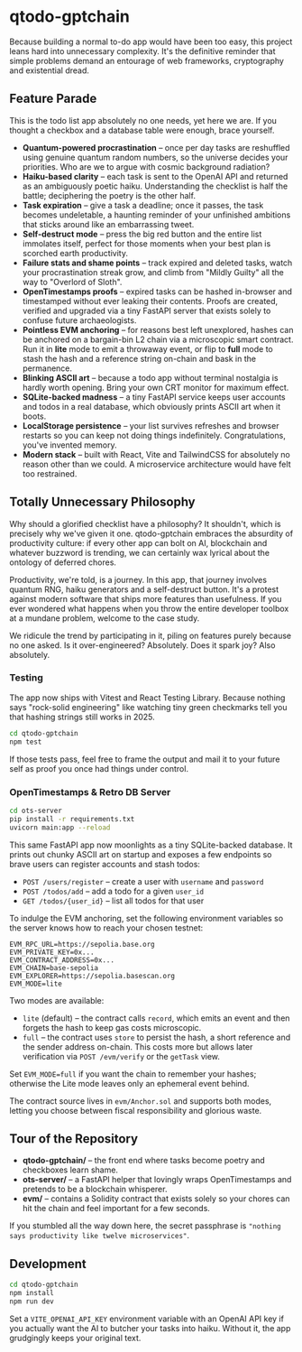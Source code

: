 # qtodo-gptchain

Because building a normal to-do app would have been too easy, this project leans hard
into unnecessary complexity. It's the definitive reminder that simple problems demand
an entourage of web frameworks, cryptography and existential dread.

## Feature Parade

This is the todo list app absolutely no one needs, yet here we are. If you thought a
checkbox and a database table were enough, brace yourself.

- **Quantum-powered procrastination** – once per day tasks are reshuffled using
  genuine quantum random numbers, so the universe decides your priorities. Who are we
  to argue with cosmic background radiation?
- **Haiku-based clarity** – each task is sent to the OpenAI API and returned as an
  ambiguously poetic haiku. Understanding the checklist is half the battle;
  deciphering the poetry is the other half.
- **Task expiration** – give a task a deadline; once it passes, the task becomes
  undeletable, a haunting reminder of your unfinished ambitions that sticks around
  like an embarrassing tweet.
- **Self-destruct mode** – press the big red button and the entire list immolates
  itself, perfect for those moments when your best plan is scorched earth productivity.
- **Failure stats and shame points** – track expired and deleted tasks,
  watch your procrastination streak grow, and climb from "Mildly Guilty"
  all the way to "Overlord of Sloth".
- **OpenTimestamps proofs** – expired tasks can be hashed in-browser and timestamped
  without ever leaking their contents. Proofs are created, verified and upgraded via a
  tiny FastAPI server that exists solely to confuse future archaeologists.
- **Pointless EVM anchoring** – for reasons best left unexplored, hashes can be anchored
  on a bargain-bin L2 chain via a microscopic smart contract. Run it in **lite** mode to
  emit a throwaway event, or flip to **full** mode to stash the hash and a reference
  string on-chain and bask in the permanence.
- **Blinking ASCII art** – because a todo app without terminal nostalgia is hardly
  worth opening. Bring your own CRT monitor for maximum effect.
- **SQLite-backed madness** – a tiny FastAPI service keeps user accounts and todos
  in a real database, which obviously prints ASCII art when it boots.
- **LocalStorage persistence** – your list survives refreshes and browser restarts so
  you can keep not doing things indefinitely. Congratulations, you've invented memory.
- **Modern stack** – built with React, Vite and TailwindCSS for absolutely no reason
  other than we could. A microservice architecture would have felt too restrained.

## Totally Unnecessary Philosophy

Why should a glorified checklist have a philosophy? It shouldn't, which is precisely
why we've given it one. qtodo-gptchain embraces the absurdity of productivity culture:
if every other app can bolt on AI, blockchain and whatever buzzword is trending, we
can certainly wax lyrical about the ontology of deferred chores.

Productivity, we're told, is a journey. In this app, that journey involves quantum RNG,
haiku generators and a self-destruct button. It's a protest against modern software
that ships more features than usefulness. If you ever wondered what happens when you
throw the entire developer toolbox at a mundane problem, welcome to the case study.

We ridicule the trend by participating in it, piling on features purely because
no one asked. Is it over-engineered? Absolutely. Does it spark joy? Also absolutely.

### Testing

The app now ships with Vitest and React Testing Library.
Because nothing says "rock-solid engineering" like watching tiny green checkmarks
tell you that hashing strings still works in 2025.

```bash
cd qtodo-gptchain
npm test
```

If those tests pass, feel free to frame the output and mail it to your future self
as proof you once had things under control.

### OpenTimestamps & Retro DB Server

```bash
cd ots-server
pip install -r requirements.txt
uvicorn main:app --reload
```

This same FastAPI app now moonlights as a tiny SQLite-backed database. It
prints out chunky ASCII art on startup and exposes a few endpoints so brave
users can register accounts and stash todos:

- `POST /users/register` – create a user with `username` and `password`
- `POST /todos/add` – add a todo for a given `user_id`
- `GET /todos/{user_id}` – list all todos for that user

To indulge the EVM anchoring, set the following environment variables so the
server knows how to reach your chosen testnet:

```
EVM_RPC_URL=https://sepolia.base.org
EVM_PRIVATE_KEY=0x...
EVM_CONTRACT_ADDRESS=0x...
EVM_CHAIN=base-sepolia
EVM_EXPLORER=https://sepolia.basescan.org
EVM_MODE=lite
```

Two modes are available:

- `lite` (default) – the contract calls `record`, which emits an event and then
  forgets the hash to keep gas costs microscopic.
- `full` – the contract uses `store` to persist the hash, a short reference and
  the sender address on-chain. This costs more but allows later verification via
  `POST /evm/verify` or the `getTask` view.

Set `EVM_MODE=full` if you want the chain to remember your hashes; otherwise the
Lite mode leaves only an ephemeral event behind.

The contract source lives in `evm/Anchor.sol` and supports both modes, letting
you choose between fiscal responsibility and glorious waste.

## Tour of the Repository

- **qtodo-gptchain/** – the front end where tasks become poetry and checkboxes learn
  shame.
- **ots-server/** – a FastAPI helper that lovingly wraps OpenTimestamps and pretends
  to be a blockchain whisperer.
- **evm/** – contains a Solidity contract that exists solely so your chores can
  hit the chain and feel important for a few seconds.

If you stumbled all the way down here, the secret passphrase is
`"nothing says productivity like twelve microservices"`.

<!-- Easter egg: you have unlocked the hidden level. Sadly, it only contains more
     documentation. -->

## Development

```bash
cd qtodo-gptchain
npm install
npm run dev
```

Set a `VITE_OPENAI_API_KEY` environment variable with an OpenAI API key if you actually
want the AI to butcher your tasks into haiku. Without it, the app grudgingly keeps your
original text.
